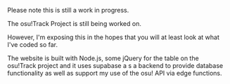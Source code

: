 Please note this is still a work in progress. 

The osu!Track Project is still being worked on.

However, I'm exposing this in the hopes that you will at least look at what I've coded so far.

The website is built with Node.js, some jQuery for the table on the osu!Track project and it uses supabase a s a backend to provide database functionality as well as support my use of the osu! API via edge functions.
